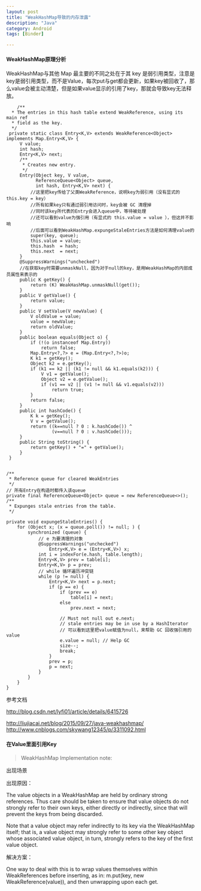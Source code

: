 ```yaml
---
layout: post
title: "WeakHashMap导致的内存泄露"
description: "Java"
category: Android
tags: [Binder]

---
```


#### WeakHashMap原理分析


WeakHashMap与其他 Map 最主要的不同之处在于其 key 是弱引用类型，注意是key是弱引用类型，而不是Value，每次put与get都会更新，如果key被回收了，那么value会被主动清楚，但是如果value显示的引用了key，那就会导致key无法释放。
		
		
		/**
	  * The entries in this hash table extend WeakReference, using its main ref
	  * field as the key.
	  */
	 private static class Entry<K,V> extends WeakReference<Object> implements Map.Entry<K,V> {
	     V value;
	     int hash;
	     Entry<K,V> next;
	     /**
	      * Creates new entry.
	      */
	     Entry(Object key, V value,
	           ReferenceQueue<Object> queue,
	           int hash, Entry<K,V> next) {
	         //这里把key传给了父类WeakReference，说明key为弱引用（没有显式的 this.key = key）
	         //所有如果key只有通过弱引用访问时，key会被 GC 清理掉
	         //同时该key所代表的Entry会进入queue中，等待被处理
	         //还可以看到value为强引用（有显式的 this.value = value ），但这并不影响
	         //后面可以看到WeakHashMap.expungeStaleEntries方法是如何清理value的
	         super(key, queue);
	         this.value = value;
	         this.hash  = hash;
	         this.next  = next;
	     }
	     @SuppressWarnings("unchecked")
	     //在获取key时需要unmaskNull，因为对于null的key，是用WeakHashMap的内部成员属性来表示的
	     public K getKey() {
	         return (K) WeakHashMap.unmaskNull(get());
	     }
	     public V getValue() {
	         return value;
	     }
	     public V setValue(V newValue) {
	         V oldValue = value;
	         value = newValue;
	         return oldValue;
	     }
	     public boolean equals(Object o) {
	         if (!(o instanceof Map.Entry))
	             return false;
	         Map.Entry<?,?> e = (Map.Entry<?,?>)o;
	         K k1 = getKey();
	         Object k2 = e.getKey();
	         if (k1 == k2 || (k1 != null && k1.equals(k2))) {
	             V v1 = getValue();
	             Object v2 = e.getValue();
	             if (v1 == v2 || (v1 != null && v1.equals(v2)))
	                 return true;
	         }
	         return false;
	     }
	     public int hashCode() {
	         K k = getKey();
	         V v = getValue();
	         return ((k==null ? 0 : k.hashCode()) ^
	                 (v==null ? 0 : v.hashCode()));
	     }
	     public String toString() {
	         return getKey() + "=" + getValue();
	     }
	 }
 
 
	/**
	 * Reference queue for cleared WeakEntries
	 */
	// 所有Entry在构造时都传入该queue
	private final ReferenceQueue<Object> queue = new ReferenceQueue<>();
	/**
	 * Expunges stale entries from the table.
	 */
	 
	private void expungeStaleEntries() {
	    for (Object x; (x = queue.poll()) != null; ) {
	        synchronized (queue) {
	            // e 为要清理的对象
	            @SuppressWarnings("unchecked")
	                Entry<K,V> e = (Entry<K,V>) x;
	            int i = indexFor(e.hash, table.length);
	            Entry<K,V> prev = table[i];
	            Entry<K,V> p = prev;
	            // while 循环遍历冲突链
	            while (p != null) {
	                Entry<K,V> next = p.next;
	                if (p == e) {
	                    if (prev == e)
	                        table[i] = next;
	                    else
	                        prev.next = next;
	                        
	                    // Must not null out e.next;
	                    // stale entries may be in use by a HashIterator
	                    // 可以看到这里把value赋值为null，来帮助 GC 回收强引用的value
	                    e.value = null; // Help GC
	                    size--;
	                    break;
	                }
	                prev = p;
	                p = next;
	            }
	        }
	    }
	}
参考文档 

<http://blog.csdn.net/lyfi01/article/details/6415726>

<http://liujiacai.net/blog/2015/09/27/java-weakhashmap/>
<http://www.cnblogs.com/skywang12345/p/3311092.html>

####  在Value里面引用Key

> WeakHashMap Implementation note: 

出现场景

出现原因：

The value objects in a WeakHashMap are held by ordinary strong references. Thus care should be taken to ensure that value objects do not strongly refer to their own keys, either directly or indirectly, since that will prevent the keys from being discarded. 

Note that a value object may refer indirectly to its key via the WeakHashMap itself; that is, a value object may strongly refer to some other key object whose associated value object, in turn, strongly refers to the key of the first value object.

解决方案：

One way to deal with this is to wrap values themselves within WeakReferences before inserting, as in: m.put(key, new WeakReference(value)), and then unwrapping upon each get.